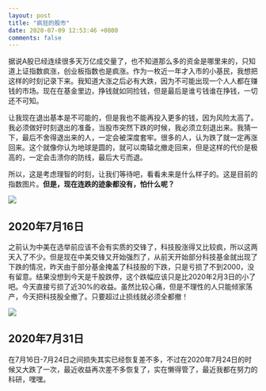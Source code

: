 ```yaml
---
layout: post
title: "疯狂的股市"
date: 2020-07-09 12:53:46 +0800
comments: false
---
```


据说A股已经连续很多天万亿成交量了，也不知道那么多的资金是哪里来的，只知道上证指数疯涨，创业板指数也是疯涨。作为一枚近一年才入市的小基民，我想把这样的时刻记录下来。我知道大涨之后必有大跌，因为不可能出现一个人人都在赚钱的市场。现在在基金里边，挣钱就如同捡钱，但是最后是谁亏钱谁在挣钱，一切还不可知。

让我现在退出基本是不可能的，但是我也不能再投入更多的钱，因为风险太高了。我必须做好时刻退出的准备，当股市突然下跌的时候，我必须立刻退出来。我猜一下，最后不舍得退出来的人，一定会被深度套牢。很多的人，认为跌了就一定再涨回来。这个就像你认为地球是圆的，就可以南辕北撤走回来，但是这样的代价是极高的，一定会击溃你的防线，最后大亏而退。

所以，这是考虑理智的时刻，让我们等待吧，看看未来是什么样子的。这是目前的指数图片。**但是，现在连跌的迹象都没有，怕什么呢？**

![](https://jekyll-1251110281.file.myqcloud.com/images/IMG_20200709_130619_20200709_compressed_masked.jpg)

## 2020年7月16日

之前认为中美在选举前应该不会有实质的交锋了，科技股涨得又比较疯，所以这两天入了不少。但是现在中美交锋又开始强烈了，从前天开始部分科技基金就出现了下跌的情况，昨天由于部分基金掩盖了科技股的下跌，只是亏损了不到2000，没有留意。结果没想到今天是千股跌停，这个跌幅应该只是比2020年2月3日的小了吧。今天直接亏损了近30%的收益。虽然比较心痛，但是不理性的人只能倾家荡产，今天把科技股全撤了。只要超过止损线就必须全都撤！

![](https://jekyll-1251110281.file.myqcloud.com/images/IMG_20200716_144021_20200716_compressed_masked.jpg)

## 2020年7月31日

在7月16日-7月24日之间损失其实已经恢复差不多，不过在2020年7月24日的时候又大跌了一次，最近收益再次差不多恢复了，实在懒得管了，最近我都在努力的科研，嘿嘿。
